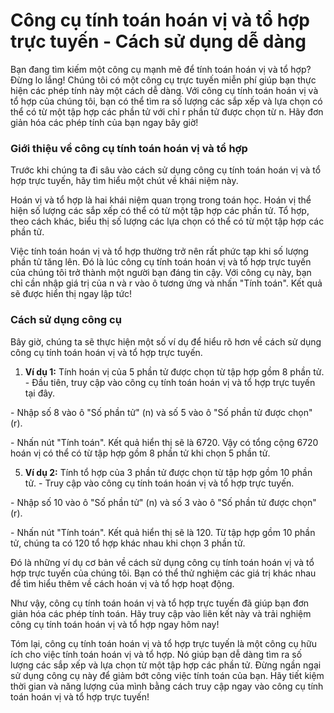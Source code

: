 Công cụ tính toán hoán vị và tổ hợp trực tuyến - Cách sử dụng dễ dàng
=====================================================================

Bạn đang tìm kiếm một công cụ mạnh mẽ để tính toán hoán vị và tổ hợp? Đừng lo lắng! Chúng tôi có một công cụ trực tuyến miễn phí giúp bạn thực hiện các phép tính này một cách dễ dàng. Với công cụ tính toán hoán vị và tổ hợp của chúng tôi, bạn có thể tìm ra số lượng các sắp xếp và lựa chọn có thể có từ một tập hợp các phần tử với chỉ r phần tử được chọn từ n. Hãy đơn giản hóa các phép tính của bạn ngay bây giờ!

### Giới thiệu về công cụ tính toán hoán vị và tổ hợp

Trước khi chúng ta đi sâu vào cách sử dụng công cụ tính toán hoán vị và tổ hợp trực tuyến, hãy tìm hiểu một chút về khái niệm này.

Hoán vị và tổ hợp là hai khái niệm quan trọng trong toán học. Hoán vị thể hiện số lượng các sắp xếp có thể có từ một tập hợp các phần tử. Tổ hợp, theo cách khác, biểu thị số lượng các lựa chọn có thể có từ một tập hợp các phần tử.

Việc tính toán hoán vị và tổ hợp thường trở nên rất phức tạp khi số lượng phần tử tăng lên. Đó là lúc công cụ tính toán hoán vị và tổ hợp trực tuyến của chúng tôi trở thành một người bạn đáng tin cậy. Với công cụ này, bạn chỉ cần nhập giá trị của n và r vào ô tương ứng và nhấn "Tính toán". Kết quả sẽ được hiển thị ngay lập tức!

### Cách sử dụng công cụ

Bây giờ, chúng ta sẽ thực hiện một số ví dụ để hiểu rõ hơn về cách sử dụng công cụ tính toán hoán vị và tổ hợp trực tuyến.

1. **Ví dụ 1:** Tính hoán vị của 5 phần tử được chọn từ tập hợp gồm 8 phần tử.
\- Đầu tiên, truy cập vào công cụ tính toán hoán vị và tổ hợp trực tuyến tại đây.

\- Nhập số 8 vào ô "Số phần tử" (n) và số 5 vào ô "Số phần tử được chọn" (r).

\- Nhấn nút "Tính toán". Kết quả hiển thị sẽ là 6720. Vậy có tổng cộng 6720 hoán vị có thể có từ tập hợp gồm 8 phần tử khi chọn 5 phần tử.

5. **Ví dụ 2:** Tính tổ hợp của 3 phần tử được chọn từ tập hợp gồm 10 phần tử.
\- Truy cập vào công cụ tính toán hoán vị và tổ hợp trực tuyến.

\- Nhập số 10 vào ô "Số phần tử" (n) và số 3 vào ô "Số phần tử được chọn" (r).

\- Nhấn nút "Tính toán". Kết quả hiển thị sẽ là 120. Từ tập hợp gồm 10 phần tử, chúng ta có 120 tổ hợp khác nhau khi chọn 3 phần tử.


Đó là những ví dụ cơ bản về cách sử dụng công cụ tính toán hoán vị và tổ hợp trực tuyến của chúng tôi. Bạn có thể thử nghiệm các giá trị khác nhau để tìm hiểu thêm về cách hoán vị và tổ hợp hoạt động.

Như vậy, công cụ tính toán hoán vị và tổ hợp trực tuyến đã giúp bạn đơn giản hóa các phép tính toán. Hãy truy cập vào liên kết này và trải nghiệm công cụ tính toán hoán vị và tổ hợp ngay hôm nay!

Tóm lại, công cụ tính toán hoán vị và tổ hợp trực tuyến là một công cụ hữu ích cho việc tính toán hoán vị và tổ hợp. Nó giúp bạn dễ dàng tìm ra số lượng các sắp xếp và lựa chọn từ một tập hợp các phần tử. Đừng ngần ngại sử dụng công cụ này để giảm bớt công việc tính toán của bạn. Hãy tiết kiệm thời gian và năng lượng của mình bằng cách truy cập ngay vào công cụ tính toán hoán vị và tổ hợp trực tuyến!